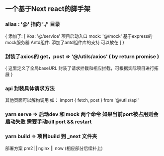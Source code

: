 ## 一个基于Next react的脚手架

### alias : '@' 指向 './' 目录
{
  添加了: [
    Koa: '@/service' 项目启动入口
    mock: '@/mock' 基于express的mock服务器
    Antd组件: 添加了antd组件库的支持 可以放在
  ]
}

### 封装了axios的 get，post =>  '@/utils/axios' ( by return promise )
  {
    这里定义了全局baseURL
    封装了请求拦截和相应拦截，可根据实际项目进行拓展
  }
### api 封装具体请求方法
  其他页面可以解构调用
    如： import { fetch, post } from '@/utils/api'

### yarn serve => 启动dev 和 mock 两个命令 如果当前port被占用则会启动失败 需要手动kill port && restart

### yarn build => 项目build 到 _next 文件夹
  部署方案 pm2 || nginx || now    (相应部分后续补上)

